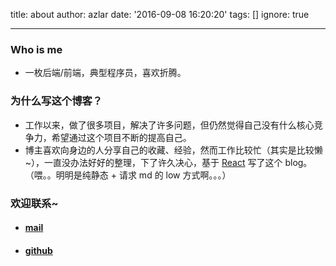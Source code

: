 title: about
author: azlar
date: '2016-09-08 16:20:20'
tags: []
ignore: true

---

### Who is me

* 一枚后端/前端，典型程序员，喜欢折腾。

### 为什么写这个博客？
- 工作以来，做了很多项目，解决了许多问题，但仍然觉得自己没有什么核心竞争力，希望通过这个项目不断的提高自己。
- 博主喜欢向身边的人分享自己的收藏、经验，然而工作比较忙（其实是比较懒~），一直没办法好好的整理，下了许久决心，基于 [React](https://facebook.github.io/react/) 写了这个 blog。（喂。。明明是纯静态 + 请求 md 的 low 方式啊。。。）

### 欢迎联系~

* #### [mail](mailto://azlarsin@gmail.com)

* #### [github](https://github.com/azlarsin)


